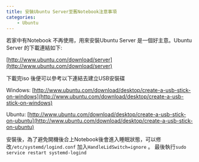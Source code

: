 ```yaml
---
title: 安裝Ubuntu Server至舊Notebook注意事項
categories:
    - Ubuntu
---
```

若家中有Notebook 不再使用，用來安裝Ubuntu Server 是一個好主意。Ubuntu Server 的下載連結如下:

[http://www.ubuntu.com/download/server](http://www.ubuntu.com/download/server)

下載完iso 後便可以參考以下連結去建立USB安裝碟

Windows: [http://www.ubuntu.com/download/desktop/create-a-usb-stick-on-windows](http://www.ubuntu.com/download/desktop/create-a-usb-stick-on-windows)

Ubuntu: [http://www.ubuntu.com/download/desktop/create-a-usb-stick-on-ubuntu](http://www.ubuntu.com/download/desktop/create-a-usb-stick-on-ubuntu)

安裝後，為了避免開機後合上Notebook後會進入睡眠狀態，可以修改```/etc/systemd/logind.conf```
加入```HandleLidSwitch=ignore``` 。
最後執行```sudo service restart systemd-logind```
